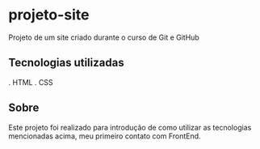 # projeto-site
 Projeto de um site criado durante o curso de Git e GitHub
## Tecnologias utilizadas
. HTML
. CSS
## Sobre
 Este projeto foi realizado para introdução de como utilizar as tecnologias mencionadas acima,
 meu primeiro contato com FrontEnd.
